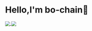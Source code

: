 # Hello,I'm bo-chain🤙

<a href="https://github-readme-stats.vercel.app/api?username=bochainwu&show_icons=true&theme=dracula">
  <img align="center" src="https://github-readme-stats.vercel.app/api?username=bochainwu&show_icons=true&theme=dracula" />
</a>
<a href="https://github-readme-stats.vercel.app/api/top-langs/?username=bochainwu&layout=compact">
  <img align="center" src="https://github-readme-stats.vercel.app/api/top-langs/?username=bochainwu&layout=compact" />
</a>

